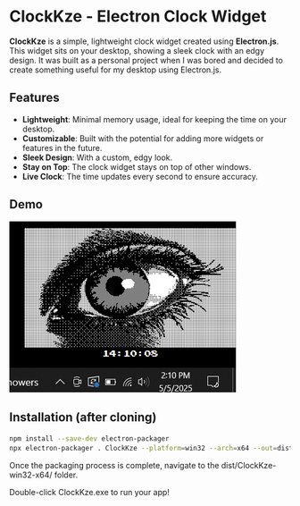 # ClockKze - Electron Clock Widget

**ClockKze** is a simple, lightweight clock widget created using **Electron.js**. This widget sits on your desktop, showing a sleek clock with an edgy design. It was built as a personal project when I was bored and decided to create something useful for my desktop using Electron.js.

## Features

- **Lightweight**: Minimal memory usage, ideal for keeping the time on your desktop.
- **Customizable**: Built with the potential for adding more widgets or features in the future.
- **Sleek Design**: With a custom, edgy look.
- **Stay on Top**: The clock widget stays on top of other windows.
- **Live Clock**: The time updates every second to ensure accuracy.

## Demo

![Demo](https://github.com/defalt999/clockKze/blob/main/eye.png?raw=true)

## Installation (after cloning)


```bash
npm install --save-dev electron-packager
npx electron-packager . ClockKze --platform=win32 --arch=x64 --out=dist/ --overwrite
```

Once the packaging process is complete, navigate to the dist/ClockKze-win32-x64/ folder.

Double-click ClockKze.exe to run your app!
